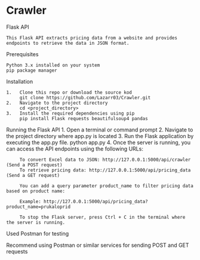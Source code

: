# Crawler

Flask API

    This Flask API extracts pricing data from a website and provides endpoints to retrieve the data in JSON format.

Prerequisites

    Python 3.x installed on your system
    pip package manager

Installation

    1.   Clone this repo or download the source kod
         git clone https://github.com/Lazarr03/Crawler.git
    2.   Navigate to the project directory
         cd <project_directory>
    3.   Install the required dependencies using pip
         pip install Flask requests beautifulsoup4 pandas

Running the Flask API
    1.   Open a terminal or command prompt
    2.   Navigate to the project directory where app.py is located
    3.   Run the Flask application by executing the app.py file.
         python app.py
    4.   Once the server is running, you can access the API endpoints using the following URLs:

         To convert Excel data to JSON: http://127.0.0.1:5000/api/crawler (Send a POST request)
         To retrieve pricing data: http://127.0.0.1:5000/api/pricing_data (Send a GET request)

         You can add a query parameter product_name to filter pricing data based on product name:

         Example: http://127.0.0.1:5000/api/pricing_data?product_name=prukaloprid

         To stop the Flask server, press Ctrl + C in the terminal where the server is running.

Used Postman for testing

Recommend using Postman or similar services for sending POST and GET requests 